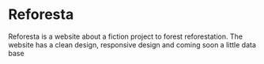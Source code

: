 # Reforesta

Reforesta is a website about a fiction project to forest reforestation. The website has a clean design, responsive design and coming soon a little data base
